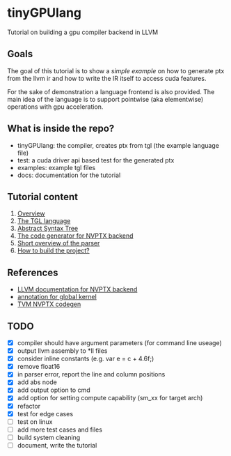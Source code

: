 # tinyGPUlang

Tutorial on building a gpu compiler backend in LLVM

## Goals

The goal of this tutorial is to show a *simple example* on how to generate ptx from the llvm ir and how to write the IR itself to access cuda features.

For the sake of demonstration a language frontend is also provided. The main idea of the language is to support pointwise (aka elementwise) operations with gpu acceleration.

## What is inside the repo?

- tinyGPUlang: the compiler, creates ptx from tgl (the example language file)
- test: a cuda driver api based test for the generated ptx
- examples: example tgl files
- docs: documentation for the tutorial 

## Tutorial content

1. [Overview](docs/s1_overview.md)
2. [The TGL language](docs/s2_tgl_language.md)
3. [Abstract Syntax Tree](docs/s3_ast.md)
4. [The code generator for NVPTX backend](docs/s4_codegen.md)
5. [Short overview of the parser](docs/s5_parser.md)
6. [How to build the project?](docs/s6_build_proj.md)

## References

- [LLVM documentation for NVPTX backend](https://llvm.org/docs/NVPTXUsage.html)
- [annotation for global kernel](https://stackoverflow.com/questions/19743861/what-is-llvm-metadata)
- [TVM NVPTX codegen](https://github.com/apache/tvm/blob/main/src/target/llvm/codegen_nvptx.cc)

## TODO

- [x] compiler should have argument parameters (for command line useage)
- [x] output llvm assembly to *ll files
- [x] consider inline constants (e.g. var e = c + 4.6f;)
- [x] remove float16
- [x] in parser error, report the line and column positions
- [x] add abs node
- [x] add output option to cmd
- [x] add option for setting compute capability (sm_xx for target arch)
- [x] refactor
- [x] test for edge cases
- [ ] test on linux
- [ ] add more test cases and files
- [ ] build system cleaning
- [ ] document, write the tutorial
